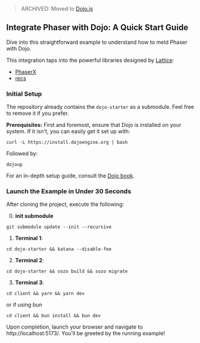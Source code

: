 > ARCHIVED: Moved to [Dojo.js](https://github.com/dojoengine/dojo.js)

## Integrate Phaser with Dojo: A Quick Start Guide

Dive into this straightforward example to understand how to meld Phaser with Dojo.

This integration taps into the powerful libraries designed by [Lattice](https://lattice.xyz/):

- [PhaserX](https://github.com/latticexyz/mud/tree/main/packages/phaserx)
- [recs](https://github.com/latticexyz/mud/tree/main/packages/recs)

### Initial Setup

The repository already contains the `dojo-starter` as a submodule. Feel free to remove it if you prefer.

**Prerequisites:** First and foremost, ensure that Dojo is installed on your system. If it isn't, you can easily get it set up with:

```console
curl -L https://install.dojoengine.org | bash
```

Followed by:

```console
dojoup
```

For an in-depth setup guide, consult the [Dojo book](https://book.dojoengine.org/getting-started/quick-start.html).

### Launch the Example in Under 30 Seconds

After cloning the project, execute the following:

0. **init submodule**

```
git submodule update --init --recursive
```

1. **Terminal 1**:

```console
cd dojo-starter && katana --disable-fee
```

2. **Terminal 2**:

```console
cd dojo-starter && sozo build && sozo migrate
```

3. **Terminal 3**:

```console
cd client && yarn && yarn dev
```

or if using bun

```console
cd client && bun install && bun dev
```

Upon completion, launch your browser and navigate to http://localhost:5173/. You'll be greeted by the running example!
